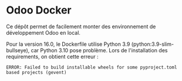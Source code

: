 # Odoo Docker

Ce dépôt permet de facilement monter des environnement de développement Odoo en local.

Pour la version 16.0, le Dockerfile utilise Python 3.9 (python:3.9-slim-bullseye), car Python
3.10 pose problème. Lors de l'installation des requirements, on obtient cette erreur :

```
ERROR: Failed to build installable wheels for some pyproject.toml based projects (gevent)
```